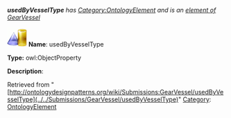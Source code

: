 ___usedByVesselType__ has [Category:OntologyElement](../../Category/OntologyElement "Category:OntologyElement") and is an [element of](../../Property/ElementOf "Property:ElementOf") [GearVessel](../../Submissions/GearVessel "Submissions:GearVessel")_


  




[![ObjectProperty](../../images/thumb/c/c3/ObjectProperty.gif/45px-ObjectProperty.gif)](../../Image/ObjectProperty.gif "ObjectProperty")
__Name__: usedByVesselType 


__Type:__ owl:ObjectProperty 


__Description__: 





Retrieved from "[http://ontologydesignpatterns.org/wiki/Submissions:GearVessel/usedByVesselType](../../Submissions/GearVessel/usedByVesselType)"
 [Category](http://ontologydesignpatterns.org/wiki/Special:Categories "Special:Categories"): [OntologyElement](../../Category/OntologyElement "Category:OntologyElement")